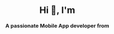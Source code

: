 <h1 align="center">Hi 👋, I'm <a href="https://100rabhcsmc.github.io/Me.io/" target="blank"></a></h1>
<h3 align="center">A passionate Mobile App developer from</h3>

<!--
**P4N77/P4N77** is a ✨ _special_ ✨ repository because its `README.md` (this file) appears on your GitHub profile.

Here are some ideas to get you started:

- 🔭 I’m currently working on ...
- 🌱 I’m currently learning ...
- 👯 I’m looking to collaborate on ...
- 🤔 I’m looking for help with ...
- 💬 Ask me about ...
- 📫 How to reach me: ...
- 😄 Pronouns: ...
- ⚡ Fun fact: ...
-->
